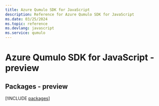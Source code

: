 ```yaml
---
title: Azure Qumulo SDK for JavaScript
description: Reference for Azure Qumulo SDK for JavaScript
ms.date: 03/25/2024
ms.topic: reference
ms.devlang: javascript
ms.service: qumulo
---
```

# Azure Qumulo SDK for JavaScript - preview
## Packages - preview
[!INCLUDE [packages](qumulo-index.md)]